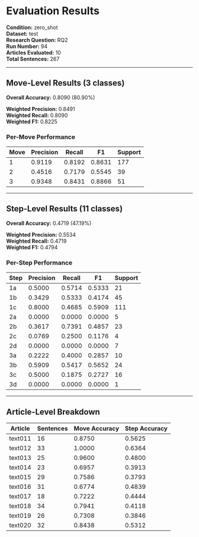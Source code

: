 # Evaluation Results

**Condition:** zero_shot  
**Dataset:** test  
**Research Question:** RQ2  
**Run Number:** 94  
**Articles Evaluated:** 10  
**Total Sentences:** 267  

---

## Move-Level Results (3 classes)

**Overall Accuracy:** 0.8090 (80.90%)  

**Weighted Precision:** 0.8491  
**Weighted Recall:** 0.8090  
**Weighted F1:** 0.8225  

### Per-Move Performance

| Move | Precision | Recall | F1 | Support |
|------|-----------|--------|----|---------|
| 1 | 0.9119 | 0.8192 | 0.8631 | 177 |
| 2 | 0.4516 | 0.7179 | 0.5545 | 39 |
| 3 | 0.9348 | 0.8431 | 0.8866 | 51 |

---

## Step-Level Results (11 classes)

**Overall Accuracy:** 0.4719 (47.19%)  

**Weighted Precision:** 0.5534  
**Weighted Recall:** 0.4719  
**Weighted F1:** 0.4794  

### Per-Step Performance

| Step | Precision | Recall | F1 | Support |
|------|-----------|--------|----|---------|
| 1a | 0.5000 | 0.5714 | 0.5333 | 21 |
| 1b | 0.3429 | 0.5333 | 0.4174 | 45 |
| 1c | 0.8000 | 0.4685 | 0.5909 | 111 |
| 2a | 0.0000 | 0.0000 | 0.0000 | 5 |
| 2b | 0.3617 | 0.7391 | 0.4857 | 23 |
| 2c | 0.0769 | 0.2500 | 0.1176 | 4 |
| 2d | 0.0000 | 0.0000 | 0.0000 | 7 |
| 3a | 0.2222 | 0.4000 | 0.2857 | 10 |
| 3b | 0.5909 | 0.5417 | 0.5652 | 24 |
| 3c | 0.5000 | 0.1875 | 0.2727 | 16 |
| 3d | 0.0000 | 0.0000 | 0.0000 | 1 |

---

## Article-Level Breakdown

| Article | Sentences | Move Accuracy | Step Accuracy |
|---------|-----------|---------------|---------------|
| text011 | 16 | 0.8750 | 0.5625 |
| text012 | 33 | 1.0000 | 0.6364 |
| text013 | 25 | 0.9600 | 0.4800 |
| text014 | 23 | 0.6957 | 0.3913 |
| text015 | 29 | 0.7586 | 0.3793 |
| text016 | 31 | 0.6774 | 0.4839 |
| text017 | 18 | 0.7222 | 0.4444 |
| text018 | 34 | 0.7941 | 0.4118 |
| text019 | 26 | 0.7308 | 0.3846 |
| text020 | 32 | 0.8438 | 0.5312 |
